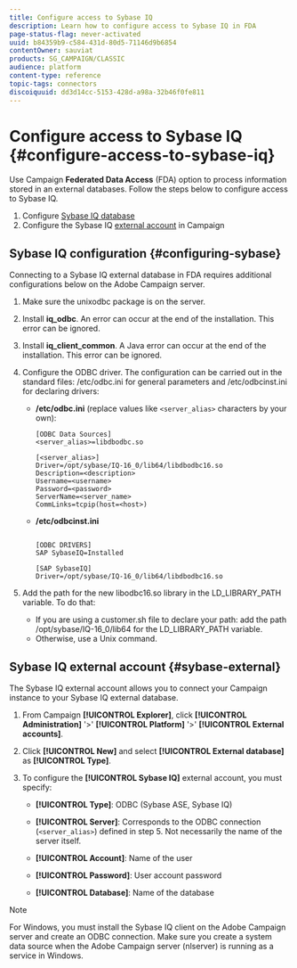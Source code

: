 ```yaml
---
title: Configure access to Sybase IQ
description: Learn how to configure access to Sybase IQ in FDA
page-status-flag: never-activated
uuid: b84359b9-c584-431d-80d5-71146d9b6854
contentOwner: sauviat
products: SG_CAMPAIGN/CLASSIC
audience: platform
content-type: reference
topic-tags: connectors
discoiquuid: dd3d14cc-5153-428d-a98a-32b46f0fe811
---
```


# Configure access to Sybase IQ {#configure-access-to-sybase-iq}

Use Campaign **Federated Data Access** (FDA) option to process information stored in an external databases. Follow the steps below to configure access to Sybase IQ.

1. Configure [Sybase IQ database](#configuring-sybase) 
1. Configure the Sybase IQ [external account](#sybase-external) in Campaign

## Sybase IQ configuration {#configuring-sybase}

Connecting to a Sybase IQ external database in FDA requires additional configurations below on the Adobe Campaign server.

1. Make sure the unixodbc package is on the server.

1. Install **iq_odbc**. An error can occur at the end of the installation. This error can be ignored.

1. Install **iq_client_common**. A Java error can occur at the end of the installation. This error can be ignored.

1. Configure the ODBC driver. The configuration can be carried out in the standard files: /etc/odbc.ini for general parameters and /etc/odbcinst.ini for declaring drivers:

    * **/etc/odbc.ini** (replace values like `<server_alias>` characters by your own):

      ```
      [ODBC Data Sources]
      <server_alias>=libdbodbc.so

      [<server_alias>]
      Driver=/opt/sybase/IQ-16_0/lib64/libdbodbc16.so
      Description=<description>
      Username=<username>
      Password=<password>
      ServerName=<server_name>
      CommLinks=tcpip(host=<host>)
      ```

    * **/etc/odbcinst.ini**

      ```

      [ODBC DRIVERS]
      SAP SybaseIQ=Installed
      
      [SAP SybaseIQ]
      Driver=/opt/sybase/IQ-16_0/lib64/libdbodbc16.so
      ```

1. Add the path for the new libodbc16.so library in the LD_LIBRARY_PATH variable. To do that:

    * If you are using a customer.sh file to declare your path: add the path /opt/sybase/IQ-16_0/lib64 for the LD_LIBRARY_PATH variable.
    * Otherwise, use a Unix command.

## Sybase IQ external account {#sybase-external}

The Sybase IQ external account allows you to connect your Campaign instance to your Sybase IQ external database.

1. From Campaign **[!UICONTROL Explorer]**, click **[!UICONTROL Administration]** '>' **[!UICONTROL Platform]** '>' **[!UICONTROL External accounts]**.

1. Click **[!UICONTROL New]** and select **[!UICONTROL External database]** as **[!UICONTROL Type]**.

1. To configure the **[!UICONTROL Sybase IQ]** external account, you must specify:

     * **[!UICONTROL Type]**: ODBC (Sybase ASE, Sybase IQ)

    * **[!UICONTROL Server]**: Corresponds to the ODBC connection (`<server_alias>`) defined in step 5. Not necessarily the name of the server itself.

    * **[!UICONTROL Account]**: Name of the user

    * **[!UICONTROL Password]**: User account password

    * **[!UICONTROL Database]**: Name of the database

>[!NOTE]
>
>For Windows, you must install the Sybase IQ client on the Adobe Campaign server and create an ODBC connection. Make sure you create a system data source when the Adobe Campaign server (nlserver) is running as a service in Windows.

